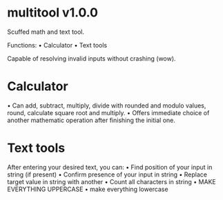 # multitool v1.0.0

Scuffed math and text tool.

Functions:
  • Calculator
  • Text tools

  Capable of resolving invalid inputs without crashing (wow).
  
# Calculator
  • Can add, subtract, multiply, divide with rounded and modulo values, round, calculate square root and multiply.
  • Offers immediate choice of another mathematic operation after finishing the initial one.

# Text tools
  After entering your desired text, you can:
    • Find position of your input in string (if present)
    • Confirm presence of your input in string
    • Replace target value in string with another
    • Count all characters in string
    • MAKE EVERYTHING UPPERCASE
    • make everything lowercase
